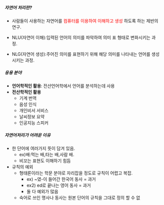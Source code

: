 ##### 자연어 처리란?
- 사람들이 사용하는 자연어를 <span style="color: ff0000;">컴퓨터를 이용하여 이해하고 생성</span> 하도록 하는 제반의 연구.

- NLU(자연어 이해):입력된 언어의 의미를 파악하여 의미 표 형태로 변화시키는 과정.
- NLG(자연어 생성):주어진 의미를 표현하기 위해 해당 의미를 나타내는 언어를 생성시키는 과정.
##### 응용 분야
- **언어학적인 활용**: 전산언어학에서 언어를 분석하는데 사용
- **전산학적인 활용**
	- 기계 번역
	- 음성 인식
	- 개인비서 서비스
	- 날씨정보 요약
	- 인공지능 스피커
##### 자연어처리가 어려운 이유
- 한 단어에 여러가지 뜻이 담겨 있음.
	- ex)배:먹는 배,타는 배,사람 배.
	- 비꼬는 표현도 이해하기 힘듬
- 규칙의 예외
	- 형태론이라는 학문 분야로 자리잡을 정도로 규칙이 어렵고 복잡.
		- ex) ~였-이 들어간 한국어 동사 = 과거
		- ex2) ed로 끝나는 영어 동사 = 과거 
		- 둘 다 예외가 많음
	- 숙어로 쓰인 명사나 동사는 원본 단어의 규칙을 그대로 정의 할 수 없